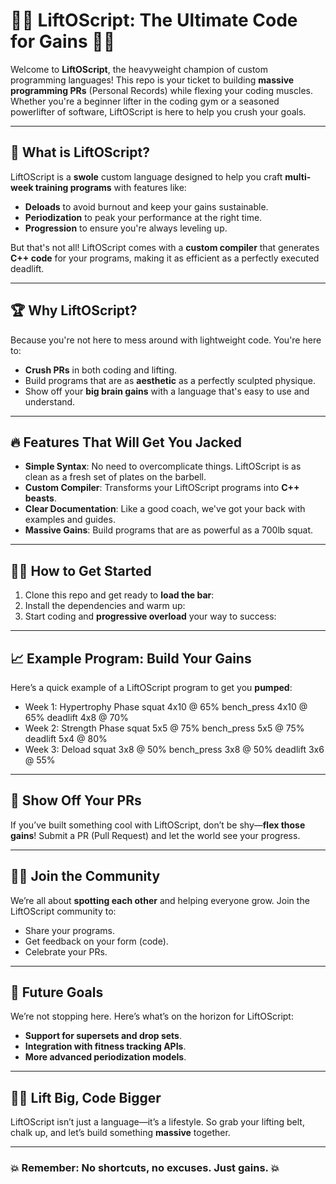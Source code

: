 ﻿# 🏋️‍♂️ LiftOScript: The Ultimate Code for Gains 🏋️‍♀️

Welcome to **LiftOScript**, the heavyweight champion of custom programming languages! This repo is your ticket to building **massive programming PRs** (Personal Records) while flexing your coding muscles. Whether you're a beginner lifter in the coding gym or a seasoned powerlifter of software, LiftOScript is here to help you crush your goals.

---

## 💪 What is LiftOScript?

LiftOScript is a **swole** custom language designed to help you craft **multi-week training programs** with features like:
- **Deloads** to avoid burnout and keep your gains sustainable.
- **Periodization** to peak your performance at the right time.
- **Progression** to ensure you're always leveling up.

But that's not all! LiftOScript comes with a **custom compiler** that generates **C++ code** for your programs, making it as efficient as a perfectly executed deadlift.

---

## 🏆 Why LiftOScript?

Because you're not here to mess around with lightweight code. You're here to:
- **Crush PRs** in both coding and lifting.
- Build programs that are as **aesthetic** as a perfectly sculpted physique.
- Show off your **big brain gains** with a language that's easy to use and understand.

---

## 🔥 Features That Will Get You Jacked

- **Simple Syntax**: No need to overcomplicate things. LiftOScript is as clean as a fresh set of plates on the barbell.
- **Custom Compiler**: Transforms your LiftOScript programs into **C++ beasts**.
- **Clear Documentation**: Like a good coach, we've got your back with examples and guides.
- **Massive Gains**: Build programs that are as powerful as a 700lb squat.

---

## 🏋️‍♀️ How to Get Started

1. Clone this repo and get ready to **load the bar**:
2. Install the dependencies and warm up:
3. Start coding and **progressive overload** your way to success:

---

## 📈 Example Program: Build Your Gains

Here’s a quick example of a LiftOScript program to get you **pumped**:
- Week 1: Hypertrophy Phase
squat 4x10 @ 65% bench_press 4x10 @ 65% deadlift 4x8 @ 70%
- Week 2: Strength Phase
squat 5x5 @ 75% bench_press 5x5 @ 75% deadlift 5x4 @ 80%
- Week 3: Deload
squat 3x8 @ 50% bench_press 3x8 @ 50% deadlift 3x6 @ 55%


---

## 🏅 Show Off Your PRs

If you’ve built something cool with LiftOScript, don’t be shy—**flex those gains**! Submit a PR (Pull Request) and let the world see your progress.

---

## 🤜🤛 Join the Community

We’re all about **spotting each other** and helping everyone grow. Join the LiftOScript community to:
- Share your programs.
- Get feedback on your form (code).
- Celebrate your PRs.

---

## 🚀 Future Goals

We’re not stopping here. Here’s what’s on the horizon for LiftOScript:
- **Support for supersets and drop sets**.
- **Integration with fitness tracking APIs**.
- **More advanced periodization models**.

---

## 🏋️‍♂️ Lift Big, Code Bigger

LiftOScript isn’t just a language—it’s a lifestyle. So grab your lifting belt, chalk up, and let’s build something **massive** together.

---

### 💥 Remember: No shortcuts, no excuses. Just gains. 💥
